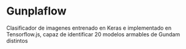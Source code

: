# Gunplaflow
Clasificador de imagenes entrenado en Keras e implementado en Tensorflow.js, capaz de identificar 20 modelos armables de Gundam distintos
